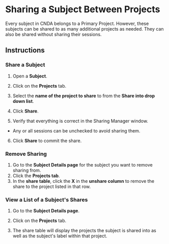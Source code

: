 # Sharing a Subject Between Projects

Every subject in CNDA belongs to a Primary Project. However, these subjects can be shared to as many additional projects as needed. They can also be shared without sharing their sessions.

## Instructions

### Share a Subject
1. Open a **Subject**.
2. Click on the **Projects** tab.
3. Select the **name of the project to share** to from the **Share into drop down list**.


4. Click **Share**.
5. Verify that everything is correct in the Sharing Manager window.
  - Any or all sessions can be unchecked to avoid sharing them.
6. Click **Share** to commit the share.


### Remove Sharing
1. Go to the **Subject Details page** for the subject you want to remove sharing from.
2. Click the **Projects tab**.
3. In the **share table**, click the **X** in the **unshare column** to remove the share to the project listed in that row.

### View a List of a Subject's Shares
1. Go to the **Subject Details page**.
2. Click on the **Projects** tab.


3. The share table will display the projects the subject is shared into as well as the subject's label within that project.
